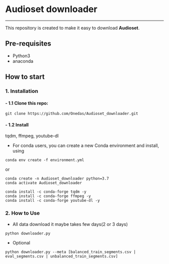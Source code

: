 # Audioset downloader

---
This repository is created to make it easy to download **Audioset**.

## Pre-requisites
 - Python3
 - anaconda


## How to start

### 1. Installation

#### - 1.1 Clone this repo:
```commandline
git clone https://github.com/Onedas/Audioset_downloader.git
```

#### - 1.2 Install 
tqdm, ffmpeg, youtube-dl

- For conda users, you can create a new Conda environment and install, using 
    
```commandline
conda env create -f environment.yml
```
or
```commandline
conda create -n Audioset_downloader python=3.7
conda activate Audioset_downloader

conda install -c conda-forge tqdm -y
conda install -c conda-forge ffmpeg -y
conda install -c conda-forge youtube-dl -y
```

### 2. How to Use
- All data download
it maybe takes few days(2 or 3 days)
```commandline
python downloader.py 
```

- Optional
```commandline
python downloader.py --meta [balanced_train_segments.csv | eval_segments.csv | unbalanced_train_segments.csv] 
```
